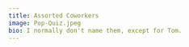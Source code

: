 ```yaml
---
title: Assorted Coworkers
image: Pop-Quiz.jpeg
bio: I normally don't name them, except for Tom.
---
```

